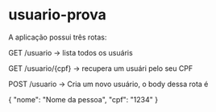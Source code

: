 # usuario-prova

A aplicação possui três rotas:

GET /usuario -> lista todos os usuáris

GET /usuario/{cpf} -> recupera um usuári pelo seu CPF

POST /usuario -> Cria um novo usuário, o body dessa rota é

{
    "nome": "Nome da pessoa",
    "cpf":  "1234"
}